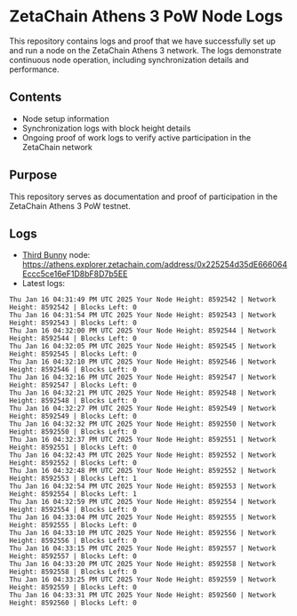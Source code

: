 # ZetaChain Athens 3 PoW Node Logs
This repository contains logs and proof that we have successfully set up and run a node on the ZetaChain Athens 3 network. The logs demonstrate continuous node operation, including synchronization details and performance.

## Contents
- Node setup information
- Synchronization logs with block height details
- Ongoing proof of work logs to verify active participation in the ZetaChain network

## Purpose
This repository serves as documentation and proof of participation in the ZetaChain Athens 3 PoW testnet.

## Logs

- [Third Bunny](https://thirdbunny.xyz/) node: https://athens.explorer.zetachain.com/address/0x225254d35dE666064Eccc5ce16eF1D8bF8D7b5EE
- Latest logs:
```
Thu Jan 16 04:31:49 PM UTC 2025 Your Node Height: 8592542 | Network Height: 8592542 | Blocks Left: 0
Thu Jan 16 04:31:54 PM UTC 2025 Your Node Height: 8592543 | Network Height: 8592543 | Blocks Left: 0
Thu Jan 16 04:32:00 PM UTC 2025 Your Node Height: 8592544 | Network Height: 8592544 | Blocks Left: 0
Thu Jan 16 04:32:05 PM UTC 2025 Your Node Height: 8592545 | Network Height: 8592545 | Blocks Left: 0
Thu Jan 16 04:32:10 PM UTC 2025 Your Node Height: 8592546 | Network Height: 8592546 | Blocks Left: 0
Thu Jan 16 04:32:16 PM UTC 2025 Your Node Height: 8592547 | Network Height: 8592547 | Blocks Left: 0
Thu Jan 16 04:32:21 PM UTC 2025 Your Node Height: 8592548 | Network Height: 8592548 | Blocks Left: 0
Thu Jan 16 04:32:27 PM UTC 2025 Your Node Height: 8592549 | Network Height: 8592549 | Blocks Left: 0
Thu Jan 16 04:32:32 PM UTC 2025 Your Node Height: 8592550 | Network Height: 8592550 | Blocks Left: 0
Thu Jan 16 04:32:37 PM UTC 2025 Your Node Height: 8592551 | Network Height: 8592551 | Blocks Left: 0
Thu Jan 16 04:32:43 PM UTC 2025 Your Node Height: 8592552 | Network Height: 8592552 | Blocks Left: 0
Thu Jan 16 04:32:48 PM UTC 2025 Your Node Height: 8592552 | Network Height: 8592553 | Blocks Left: 1
Thu Jan 16 04:32:54 PM UTC 2025 Your Node Height: 8592553 | Network Height: 8592554 | Blocks Left: 1
Thu Jan 16 04:32:59 PM UTC 2025 Your Node Height: 8592554 | Network Height: 8592554 | Blocks Left: 0
Thu Jan 16 04:33:04 PM UTC 2025 Your Node Height: 8592555 | Network Height: 8592555 | Blocks Left: 0
Thu Jan 16 04:33:10 PM UTC 2025 Your Node Height: 8592556 | Network Height: 8592556 | Blocks Left: 0
Thu Jan 16 04:33:15 PM UTC 2025 Your Node Height: 8592557 | Network Height: 8592557 | Blocks Left: 0
Thu Jan 16 04:33:20 PM UTC 2025 Your Node Height: 8592558 | Network Height: 8592558 | Blocks Left: 0
Thu Jan 16 04:33:25 PM UTC 2025 Your Node Height: 8592559 | Network Height: 8592559 | Blocks Left: 0
Thu Jan 16 04:33:31 PM UTC 2025 Your Node Height: 8592560 | Network Height: 8592560 | Blocks Left: 0
```
